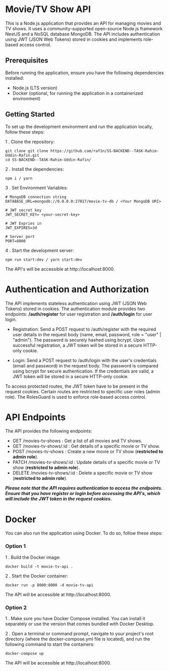 # Movie/TV Show API

This is a Node.js application that provides an API for managing movies and TV shows. It uses a community-supported open-source Node.js framework NestJS and a NoSQL database MongoDB. The API includes authentication using JWT (JSON Web Tokens) stored in cookies and implements role-based access control.

## Prerequisites

Before running the application, ensure you have the following dependencies installed:

- Node.js (LTS version)
- Docker (optional, for running the application in a containerized environment)

## Getting Started

To set up the development environment and run the application locally, follow these steps:

1 . Clone the repository:

```
git clone git clone https://github.com/raf1n/SS-BACKEND--TASK-Rahim-Uddin-Rafin.git
cd SS-BACKEND--TASK-Rahim-Uddin-Rafin/
```

2 . Install the dependencies:

    npm i / yarn

3 . Set Environment Variables:

    # MongoDB connection string
    DATABASE_URL=mongodb://0.0.0.0:27017/movie-tv-db / <Your MongoDB URI>

    # JWT secret key
    JWT_SECRET_KEY= <your-secret-key>

    # JWT Expries in
    JWT_EXPIRES=3d

    # Server port
    PORT=8000

4 . Start the development server:

    npm run start:dev / yarn start:dev

The API's will be accessible at http://localhost:8000.

# Authentication and Authorization

The API implements stateless authentication using JWT (JSON Web Tokens) stored in cookies. The authentication module provides two endpoints: **/auth/register** for user registration and **/auth/login** for user login.

- Registration: Send a POST request to /auth/register with the required user details in the request body (name, email, password, role = "user" | "admin"). The password is securely hashed using bcrypt. Upon successful registration, a JWT token will be stored in a secure HTTP-only cookie.

- Login: Send a POST request to /auth/login with the user's credentials (email and password) in the request body. The password is compared using bcrypt for secure authentication. If the credentials are valid, a JWT token will be stored in a secure HTTP-only cookie.

To access protected routes, the JWT token have to be present in the request cookies. Certain routes are restricted to specific user roles (admin role). The RolesGuard is used to enforce role-based access control.

# API Endpoints

The API provides the following endpoints:

- GET /movies-tv-shows : Get a list of all movies and TV shows.
- GET /movies-tv-shows/:id : Get details of a specific movie or TV show.
- POST /movies-tv-shows : Create a new movie or TV show (**restricted to admin role**).
- PATCH /movies-tv-shows/:id : Update details of a specific movie or TV show (**restricted to admin role**).
- DELETE /movies-tv-shows/:id : Delete a specific movie or TV show (**restricted to admin role**).

**_Please note that the API requires authentication to access the endpoints. Ensure that you have register or login before accessing the API's, which will include the JWT token in the request cookies._**

# Docker

You can also run the application using Docker. To do so, follow these steps:

### Option 1

1 . Build the Docker image:

    docker build -t movie-tv-api .

2 . Start the Docker container:

    docker run -p 8000:8000 -d movie-tv-api

The API will be accessible at http://localhost:8000.

### Option 2

1 . Make sure you have Docker Compose installed. You can install it separately or use the version that comes bundled with Docker Desktop.

2 . Open a terminal or command prompt, navigate to your project's root directory (where the docker-compose.yml file is located), and run the following command to start the containers:

    docker-compose up

The API will be accessible at http://localhost:8000.
